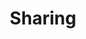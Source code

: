 ---
title: Sharing
short_name: Sharing
subheading: Collaborate with your team and clients
icon: people
order: 6
pitch:
  - heading: Collaborate with your team
    text: Give your team and clients access to update content on your site.
    icon: scrum-board
  - heading: Easy editing access for your clients
    text: Give update access to your clients without them having to sign up for a CloudCannon account or knowing you use CloudCannon at all.
    icon: meditation
  - heading: Collaboration
    text: Give your team members access to the specific sites they need, with an editing interface that suits their role. Choose from developer, technical editor or editor.
    icon: pair-programming
---    